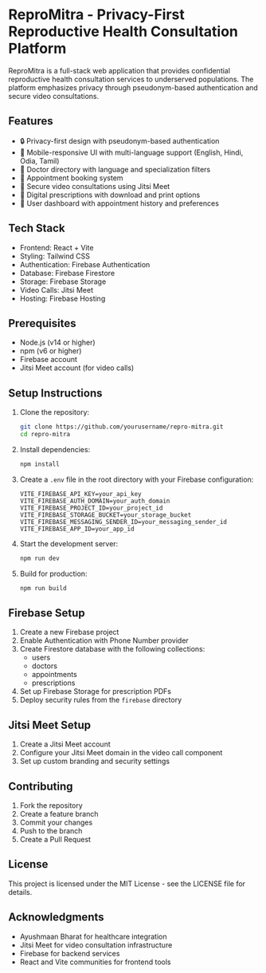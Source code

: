 # ReproMitra - Privacy-First Reproductive Health Consultation Platform

ReproMitra is a full-stack web application that provides confidential reproductive health consultation services to underserved populations. The platform emphasizes privacy through pseudonym-based authentication and secure video consultations.

## Features

- 🔒 Privacy-first design with pseudonym-based authentication
- 📱 Mobile-responsive UI with multi-language support (English, Hindi, Odia, Tamil)
- 🏥 Doctor directory with language and specialization filters
- 📅 Appointment booking system
- 🎥 Secure video consultations using Jitsi Meet
- 📄 Digital prescriptions with download and print options
- 👤 User dashboard with appointment history and preferences

## Tech Stack

- Frontend: React + Vite
- Styling: Tailwind CSS
- Authentication: Firebase Authentication
- Database: Firebase Firestore
- Storage: Firebase Storage
- Video Calls: Jitsi Meet
- Hosting: Firebase Hosting

## Prerequisites

- Node.js (v14 or higher)
- npm (v6 or higher)
- Firebase account
- Jitsi Meet account (for video calls)

## Setup Instructions

1. Clone the repository:
   ```bash
   git clone https://github.com/yourusername/repro-mitra.git
   cd repro-mitra
   ```

2. Install dependencies:
   ```bash
   npm install
   ```

3. Create a `.env` file in the root directory with your Firebase configuration:
   ```env
   VITE_FIREBASE_API_KEY=your_api_key
   VITE_FIREBASE_AUTH_DOMAIN=your_auth_domain
   VITE_FIREBASE_PROJECT_ID=your_project_id
   VITE_FIREBASE_STORAGE_BUCKET=your_storage_bucket
   VITE_FIREBASE_MESSAGING_SENDER_ID=your_messaging_sender_id
   VITE_FIREBASE_APP_ID=your_app_id
   ```

4. Start the development server:
   ```bash
   npm run dev
   ```

5. Build for production:
   ```bash
   npm run build
   ```

## Firebase Setup

1. Create a new Firebase project
2. Enable Authentication with Phone Number provider
3. Create Firestore database with the following collections:
   - users
   - doctors
   - appointments
   - prescriptions
4. Set up Firebase Storage for prescription PDFs
5. Deploy security rules from the `firebase` directory

## Jitsi Meet Setup

1. Create a Jitsi Meet account
2. Configure your Jitsi Meet domain in the video call component
3. Set up custom branding and security settings

## Contributing

1. Fork the repository
2. Create a feature branch
3. Commit your changes
4. Push to the branch
5. Create a Pull Request

## License

This project is licensed under the MIT License - see the LICENSE file for details.

## Acknowledgments

- Ayushmaan Bharat for healthcare integration
- Jitsi Meet for video consultation infrastructure
- Firebase for backend services
- React and Vite communities for frontend tools 